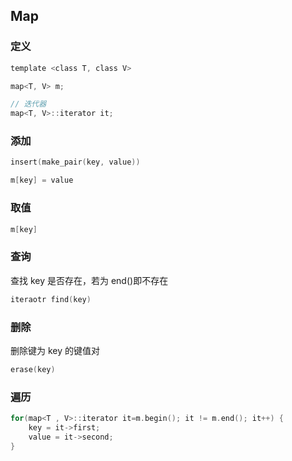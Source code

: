 <!--
 * @Description: 
 * @Version: 1.0
 * @Author: DaLao
 * @Email: dalao_li@163.com
 * @Date: 2021-08-18 16:22:55
 * @LastEditors: DaLao
 * @LastEditTime: 2022-03-23 21:10:35
-->

## Map

### 定义

```c
template <class T, class V>

map<T, V> m;

// 迭代器
map<T, V>::iterator it;
```

### 添加

```c
insert(make_pair(key, value))

m[key] = value
```

### 取值

```c
m[key]
```

### 查询

查找 key 是否存在，若为 end()即不存在

```c
iteraotr find(key)
```

### 删除

删除键为 key 的键值对

```c
erase(key)
```

### 遍历

```c++
for(map<T , V>::iterator it=m.begin(); it != m.end(); it++) {
	key = it->first;
	value = it->second;
}
```



